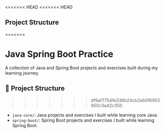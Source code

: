 <<<<<<< HEAD
<<<<<<< HEAD
## Project Structure
=======
# Java Spring Boot Practice

A collection of Java and Spring Boot projects and exercises built during my learning journey.

## 📁 Project Structure
>>>>>>> df9af7754fe336b24cb2eb0f6953950c3a42c350

- `java-core/`: Java projects and exercises I built while learning core Java.
- `spring-boot/`: Spring Boot projects and exercises I built while learning Spring Boot.
